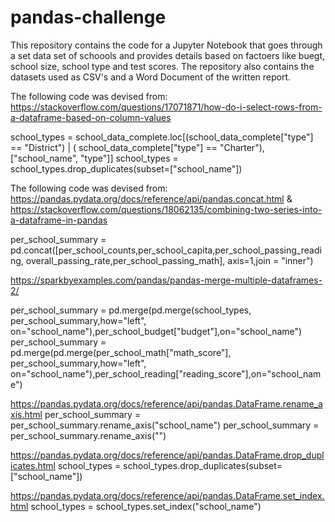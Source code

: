 # pandas-challenge
This repository contains the code for a Jupyter Notebook that goes through a set data set of schoools and provides details based on factoers like buegt, school size, school type and test scores. The repository also contains the datasets used as CSV's and a Word Document of the written report.

The following code was devised from: https://stackoverflow.com/questions/17071871/how-do-i-select-rows-from-a-dataframe-based-on-column-values

school_types = school_data_complete.loc[(school_data_complete["type"] == "District") | (
                                         school_data_complete["type"] == "Charter"), ["school_name", "type"]]
school_types = school_types.drop_duplicates(subset=["school_name"])


The following code was devised from: https://pandas.pydata.org/docs/reference/api/pandas.concat.html & https://stackoverflow.com/questions/18062135/combining-two-series-into-a-dataframe-in-pandas

per_school_summary = pd.concat([per_school_counts,per_school_capita,per_school_passing_reading, overall_passing_rate,per_school_passing_math], axis=1,join = "inner")


https://sparkbyexamples.com/pandas/pandas-merge-multiple-dataframes-2/

per_school_summary = pd.merge(pd.merge(school_types, per_school_summary,how="left", on="school_name"),per_school_budget["budget"],on="school_name")
per_school_summary = pd.merge(pd.merge(per_school_math["math_score"], per_school_summary,how="left", on="school_name"),per_school_reading["reading_score"],on="school_name")


https://pandas.pydata.org/docs/reference/api/pandas.DataFrame.rename_axis.html
per_school_summary = per_school_summary.rename_axis("school_name")
per_school_summary = per_school_summary.rename_axis("")

https://pandas.pydata.org/docs/reference/api/pandas.DataFrame.drop_duplicates.html
school_types = school_types.drop_duplicates(subset=["school_name"])

https://pandas.pydata.org/docs/reference/api/pandas.DataFrame.set_index.html
school_types = school_types.set_index("school_name")
